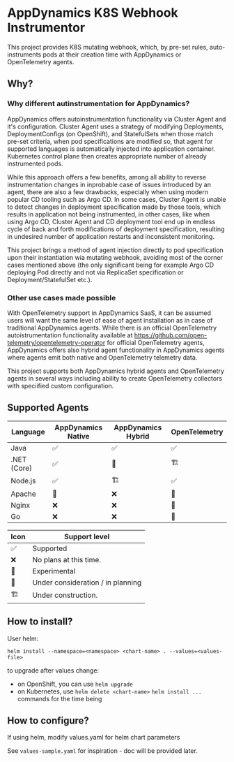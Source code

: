 # AppDynamics K8S Webhook Instrumentor

This project provides K8S mutating webhook, which, by pre-set rules, auto-instruments pods at their creation time with AppDynamics or OpenTelemetry agents. 

## Why?

### Why different autinstrumentation for AppDynamics?

AppDynamics offers autoinstrumentation functionality via Cluster Agent and it's configuration. Cluster Agent uses a strategy of 
modifying Deployments, DeploymentConfigs (on OpenShift), and StatefulSets when those match pre-set criteria, when pod specifications are modified so, that agent for supported languages is automatically injected into application container. 
Kubernetes control plane then creates appropriate number of already instrumented pods. 

While this approach offers a few benefits, among all ability to reverse instrumentation changes in inprobable case of issues introduced by an agent, there are also a few drawbacks, especially when using modern popular CD tooling such as Argo CD. In some cases, Cluster Agent is unable to detect changes in deployment specification made by those tools, which results in application not being instrumented, in other cases, like when using Argo CD, Cluster Agent and CD deployment tool end up in endless cycle of back and forth modifications of deployment specification, resulting in undesired number of application restarts and inconsistent monitoring.

This project brings a method of agent injection directly to pod specification upon their instantiation wia mutating webhook, avoiding most of the corner cases mentioned above (the only significant being for example Argo CD deploying Pod directly and not via ReplicaSet  specification or Deployment/StatefulSet etc.). 

### Other use cases made possible

With OpenTelemetry support in AppDynamics SaaS, it can be assumed users will want the same level of ease of agent installation as in case of traditional AppDynamics agents. While there is an official OpenTelemetry autoistrumentation functionality available at https://github.com/open-telemetry/opentelemetry-operator for official OpenTelemetry agents, AppDynamics offers also hybrid agent functionality in AppDynamics agents where agents emit both native and OpenTelemetry telemetry data. 

This project supports both AppDynamics hybrid agents and OpenTelemetry agents in several ways including ability to create OpenTelemetry collectors with speciified custom configuration. 

## Supported Agents

| Language    | AppDynamics Native | AppDynamics Hybrid      | OpenTelemetry           | 
| ----------- | ------------------ | ----------------------- | ----------------------- | 
| Java        | :white_check_mark: | :white_check_mark:      | :white_check_mark:      | 
| .NET (Core) | :white_check_mark: | :thinking:              | :building_construction: | 
| Node.js     | :white_check_mark: | :building_construction: | :white_check_mark:      | 
| Apache      | :thinking:         | :x:                     | :microscope:            | 
| Nginx       | :x:                | :x:                     | :microscope:            | 
| Go          | :x:                | :x:                     | :thinking:              | 

|Icon                    |Support level           |
|------------------------|------------------------|
|:white_check_mark:      | Supported              |
|:x:                     | No plans at this time. |
|:microscope:            | Experimental           |
|:thinking:              | Under consideration / in planning   |
|:building_construction: | Under construction.    |


## How to install?

User helm:
```
helm install --namespace=<namespace> <chart-name> . --values=<values-file>
```

to upgrade after values change:
- on OpenShift, you can use `helm upgrade`
- on Kubernetes, use `helm delete <chart-name>` `helm install ...` commands for the time being

## How to configure?

If using helm, modify values.yaml for helm chart parameters

See `values-sample.yaml` for inspiration - doc will be provided later.





